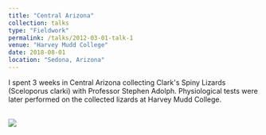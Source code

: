 ```yaml
---
title: "Central Arizona"
collection: talks
type: "Fieldwork"
permalink: /talks/2012-03-01-talk-1
venue: "Harvey Mudd College"
date: 2018-08-01
location: "Sedona, Arizona"
---
```


I spent 3 weeks in Central Arizona collecting Clark's Spiny Lizards (Sceloporus clarki) with Professor Stephen Adolph. Physiological tests were later performed on the collected lizards at Harvey Mudd College.

 <br/><img src='/images/arizona.png'>
